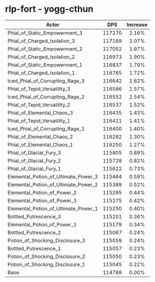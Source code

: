 # rlp-fort - yogg-cthun
| Actor | DPS | Increase |
|---|:---:|:---:|
|Phial_of_Static_Empowerment_3|117270|2.16%|
|Phial_of_Charged_Isolation_3|117169|2.07%|
|Phial_of_Static_Empowerment_2|117052|1.97%|
|Phial_of_Charged_Isolation_2|116973|1.90%|
|Phial_of_Static_Empowerment_1|116837|1.79%|
|Phial_of_Charged_Isolation_1|116765|1.72%|
|Iced_Phial_of_Corrupting_Rage_3|116642|1.62%|
|Phial_of_Tepid_Versatility_3|116586|1.57%|
|Iced_Phial_of_Corrupting_Rage_2|116552|1.54%|
|Phial_of_Tepid_Versatility_2|116537|1.52%|
|Phial_of_Elemental_Chaos_3|116435|1.43%|
|Phial_of_Tepid_Versatility_1|116411|1.41%|
|Iced_Phial_of_Corrupting_Rage_1|116400|1.40%|
|Phial_of_Elemental_Chaos_2|116282|1.30%|
|Phial_of_Elemental_Chaos_1|116250|1.27%|
|Phial_of_Glacial_Fury_3|115805|0.89%|
|Phial_of_Glacial_Fury_2|115728|0.82%|
|Phial_of_Glacial_Fury_1|115622|0.73%|
|Elemental_Potion_of_Ultimate_Power_3|115464|0.59%|
|Elemental_Potion_of_Ultimate_Power_2|115389|0.52%|
|Elemental_Potion_of_Power_2|115295|0.44%|
|Elemental_Potion_of_Power_3|115275|0.42%|
|Elemental_Potion_of_Ultimate_Power_1|115250|0.40%|
|Bottled_Putrescence_3|115201|0.36%|
|Elemental_Potion_of_Power_1|115179|0.34%|
|Bottled_Putrescence_2|115067|0.24%|
|Potion_of_Shocking_Disclosure_3|115059|0.24%|
|Bottled_Putrescence_1|115057|0.23%|
|Potion_of_Shocking_Disclosure_2|115050|0.23%|
|Potion_of_Shocking_Disclosure_1|115045|0.22%|
|Base|114788|0.00%|
